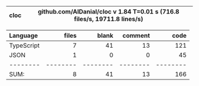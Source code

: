 
cloc|github.com/AlDanial/cloc v 1.84  T=0.01 s (716.8 files/s, 19711.8 lines/s)
--- | ---

Language|files|blank|comment|code
:-------|-------:|-------:|-------:|-------:
TypeScript|7|41|13|121
JSON|1|0|0|45
--------|--------|--------|--------|--------
SUM:|8|41|13|166

